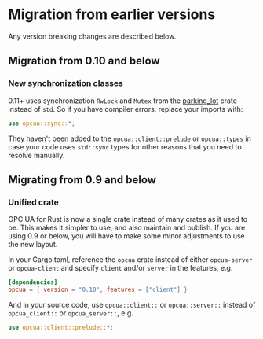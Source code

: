 # Migration from earlier versions

Any version breaking changes are described below.

## Migration from 0.10 and below

### New synchronization classes

0.11+ uses synchronization `RwLock` and `Mutex` from the [parking_lot](https://crates.io/crates/parking_lot) crate instead of `std`. So if you have compiler errors, replace your imports with:

```rust
use opcua::sync::*;
```

They haven't been added to the `opcua::client::prelude` or `opcua::types` in case
your code uses `std::sync` types for other reasons that you need to resolve manually.

## Migrating from 0.9 and below

### Unified crate

OPC UA for Rust is now a single crate instead of many crates as it used to be. This makes it simpler to use, and also maintain and publish. If you are using 0.9 or below, you will have to make some minor adjustments to use the new
layout.

In your Cargo.toml, reference the `opcua` crate instead of either `opcua-server` or `opcua-client` and specify `client` and/or `server` in the features, e.g.

```toml
[dependencies]
opcua = { version = "0.10", features = ["client"] }
```

And in your source code, use `opcua::client::` or `opcua::server::` instead of `opcua_client::` or `opcua_server::`, e.g.

```rust
use opcua::client::prelude::*;
```
